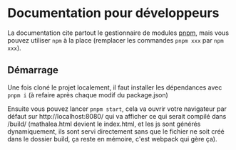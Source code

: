 # Documentation pour développeurs

La documentation cite partout le gestionnaire de modules [pnpm](https://pnpm.io/), mais vous pouvez utiliser `npm` à la place (remplacer les commandes `pnpm xxx` par `npm xxx`).

## Démarrage
Une fois cloné le projet localement, il faut installer les dépendances avec `pnpm i` (à refaire après chaque modif du package.json)

Ensuite vous pouvez lancer `pnpm start`, cela va ouvrir votre navigateur par défaut sur http://localhost:8080/ qui va afficher ce qui serait compilé dans /build/ (mathalea.html devient le index.html, et les js sont générés dynamiquement, ils sont servi directement sans que le fichier ne soit créé dans le dossier build, ça reste en mémoire, c'est webpack qui gère ça).


